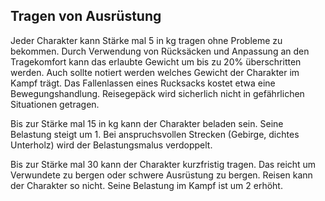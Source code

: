 ## Tragen von Ausrüstung

Jeder Charakter kann Stärke mal 5 in kg tragen ohne Probleme zu bekommen. Durch Verwendung von Rücksäcken und
Anpassung an den Tragekomfort kann das erlaubte Gewicht um bis zu 20% überschritten werden. Auch sollte notiert
werden welches Gewicht der Charakter im Kampf trägt. Das Fallenlassen eines Rucksacks kostet etwa eine
Bewegungshandlung. Reisegepäck wird sicherlich nicht in gefährlichen Situationen getragen.

Bis zur Stärke mal 15 in kg kann der Charakter beladen sein. Seine Belastung steigt um 1. Bei anspruchsvollen
Strecken (Gebirge, dichtes Unterholz) wird der Belastungsmalus verdoppelt.

Bis zur Stärke mal 30 kann der Charakter kurzfristig tragen. Das reicht um Verwundete zu bergen oder schwere
Ausrüstung zu bergen. Reisen kann der Charakter so nicht. Seine Belastung im Kampf ist um 2 erhöht.
